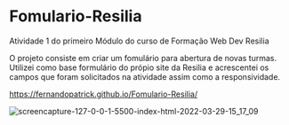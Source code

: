 # Fomulario-Resilia
Atividade 1 do primeiro Módulo do curso de Formação  Web Dev Resilia

O projeto consiste em criar um fomulário para abertura de novas turmas. Utilizei como base formulário do própio site da Resilia e acrescentei os campos que foram solicitados na atividade assim como a responsividade.

https://fernandopatrick.github.io/Fomulario-Resilia/


![screencapture-127-0-0-1-5500-index-html-2022-03-29-15_17_09](https://user-images.githubusercontent.com/78447989/160690228-38bba8da-fd0c-434d-a3ef-363bff435f3b.png)
